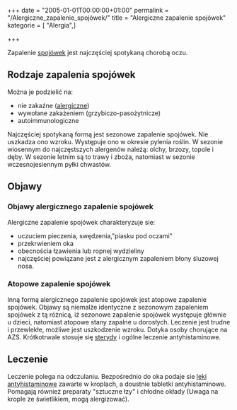 +++
date = "2005-01-01T00:00:00+01:00"
permalink = "/Alergiczne_zapalenie_spojówek/"
title = "Alergiczne zapalenie spojówek"
kategorie = [ "Alergia",]

+++

Zapalenie [spojówek](/atopedia/Spojówka "wikilink") jest najczęściej spotykaną chorobą oczu.

Rodzaje zapalenia spojówek
--------------------------

Można je podzielić na:

-   nie zakaźne ([alergiczne](/atopedia/Alergia "wikilink"))
-   wywołane zakażeniem (grzybiczo-pasożytnicze)
-   autoimmunologiczne

Najczęściej spotykaną formą jest sezonowe zapalenie spojówek. Nie uszkadza ono wzroku. Występuje ono w okresie pylenia roślin. W sezonie wiosennym do najczęstszych alergenów należą: olchy, brzozy, topole i dęby. W sezonie letnim są to trawy i zboża, natomiast w sezonie wczesnojesiennym pyłki chwastów.

Objawy
------

### Objawy alergicznego zapalenie spojówek

Alergiczne zapalenie spojówek charakteryzuje sie:

-   uczuciem pieczenia, swędzenia,"piasku pod oczami"
-   przekrwieniem oka
-   obecnościa łzawienia lub ropnej wydzieliny
-   najczęściej powiązane jest z alergicznym zapaleniem błony śluzowej nosa.

### Atopowe zapalenie spojówek

Inną formą alergicznego zapalenie spojówek jest atopowe zapalenie spojówek. Objawy są niemalże identyczne z sezonowym zapaleniem spojówek z tą różnicą, iż sezonowe zapalenie spojówek występuje głównie u dzieci, natomiast atopowe stany zapalne u dorosłych. Leczenie jest trudne i przewlekłe, możliwe jest uszkodzenie wzroku. Dotyka osoby chorujące na AZS. Krótkotrwale stosuje się [sterydy](/atopedia/Kortykosterydy "wikilink") i ogólne leczenie antyhistaminowe.

Leczenie
--------

Leczenie polega na odczulaniu. Bezpośrednio do oka podaje sie [leki antyhistaminowe](/atopedia/Leki_antyhistaminowe "wikilink") zawarte w kroplach, a doustnie tabletki antyhistaminowe. Pomagają również preparaty "sztuczne łzy" i chłodne okłady (Uwaga na krople ze świetlikiem, mogą alergizować).
